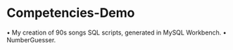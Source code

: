 # Competencies-Demo
• My creation of 90s songs SQL scripts, generated in MySQL Workbench. 
• NumberGuesser.
